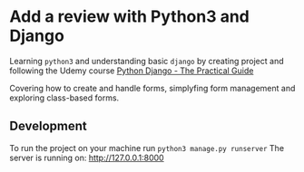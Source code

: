 # Add a review with Python3 and Django

Learning `python3` and understanding basic `django` by creating project and following the Udemy course
[Python Django - The Practical Guide](https://www.udemy.com/course/python-django-the-practical-guide/)

Covering how to create and handle forms, simplyfing form management and exploring class-based forms.

## Development

To run the project on your machine run `python3 manage.py runserver`
The server is running on: http://127.0.0.1:8000

<!-- ## Implementation steps

- Creating new feedback project: `django-admin startproject feedback`
- Creating new app : `python3 manage.py startapp reviews`
- Inside `reviews` project create `templates/reviews` folders
- Inside `reviews` project create `urls.py` file
- Add the `views`
- Include path into `feedback` project `urls.py` file as well
- Create `review.html` template
- Add `reviews` app into `INSTALLED_APPS` list from`feedback/settings.py` file
- Start app with `python3 manage.py runserver` and check `http://127.0.0.1:8000/`
- Handle `CSRF Protection` error by adding CSRF token into form generated by Django
- Redirect to a new url and view with `HttpResponseRedirect`
- Handle form submission, extract data and validate it
- Use Django Form Class and create a class in `forms.py` and use it in `views.py`
- Validation with Django Forms, customising the Form Controls
- Adding static files
- Create model in `models.py`
- Make migrations: `python3 manage.py makemigrations`
- Run migrations: `python3 manage.py migrate`
- Add models into `views.py` and save data to db
- Add models into `admin.py`
- Adding, configuring and saving data with a Modelforms
- Class based views
- Adding and using `TemplateView`, `ListView`, `DetailView`, `FormView`, `CreateView`
- Adding `Sessions`

# Reviews project

- Upload files -->
